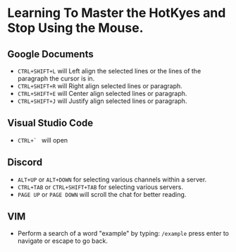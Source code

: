 

# Learning To Master the HotKyes and Stop Using the Mouse.

## Google Documents

- `CTRL+SHIFT+L` will Left align the selected lines or the lines of the paragraph the cursor is in.
- `CTRL+SHIFT+R` will Right align selected lines or paragraph.
- `CTRL+SHIFT+E` will Center align selected lines or paragraph.
- `CTRL+SHIFT+J` will Justify align selected lines or paragraph.


## Visual Studio Code

- ``CTRL+` `` will open

## Discord

- `ALT+UP` or `ALT+DOWN` for selecting various channels within a server.
- `CTRL+TAB` or `CTRL+SHIFT+TAB` for selecting various servers.
- `PAGE UP` or `PAGE DOWN` will scroll the chat for better reading.

## VIM

- Perform a search of a word "example" by typing: `/example` press enter to navigate or escape to go back.


